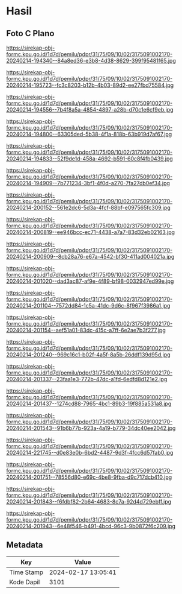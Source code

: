 # Hasil

## Foto C Plano

https://sirekap-obj-formc.kpu.go.id/1d7d/pemilu/pdpr/31/75/09/10/02/3175091002170-20240214-194340--84a8ed36-e3b8-4d38-8629-399f95481f65.jpg

https://sirekap-obj-formc.kpu.go.id/1d7d/pemilu/pdpr/31/75/09/10/02/3175091002170-20240214-195723--fc3c8203-b12b-4b03-89d2-ee27fbd75584.jpg

https://sirekap-obj-formc.kpu.go.id/1d7d/pemilu/pdpr/31/75/09/10/02/3175091002170-20240214-194556--7b4f8a5a-4854-4897-a28b-d70c1e6cf9eb.jpg

https://sirekap-obj-formc.kpu.go.id/1d7d/pemilu/pdpr/31/75/09/10/02/3175091002170-20240214-194800--63305ded-5b38-4f1a-818b-63b919d7af67.jpg

https://sirekap-obj-formc.kpu.go.id/1d7d/pemilu/pdpr/31/75/09/10/02/3175091002170-20240214-194833--52f9de1d-458a-4692-b591-60c8f4fb0439.jpg

https://sirekap-obj-formc.kpu.go.id/1d7d/pemilu/pdpr/31/75/09/10/02/3175091002170-20240214-194909--7b771234-3bf1-4f0d-a270-7fa27db0ef34.jpg

https://sirekap-obj-formc.kpu.go.id/1d7d/pemilu/pdpr/31/75/09/10/02/3175091002170-20240214-200152--561e2dc6-5d3a-4fcf-88bf-e097565fc309.jpg

https://sirekap-obj-formc.kpu.go.id/1d7d/pemilu/pdpr/31/75/09/10/02/3175091002170-20240214-200819--ee946bcc-ec71-4438-a7a7-83d32eb02163.jpg

https://sirekap-obj-formc.kpu.go.id/1d7d/pemilu/pdpr/31/75/09/10/02/3175091002170-20240214-200909--8cb28a76-e67a-4542-bf30-411ad004021a.jpg

https://sirekap-obj-formc.kpu.go.id/1d7d/pemilu/pdpr/31/75/09/10/02/3175091002170-20240214-201020--dad3ac87-af9e-4f89-bf98-0032947ed99e.jpg

https://sirekap-obj-formc.kpu.go.id/1d7d/pemilu/pdpr/31/75/09/10/02/3175091002170-20240214-201104--7572dd84-1c5a-41dc-9d6c-8f967f3986a1.jpg

https://sirekap-obj-formc.kpu.go.id/1d7d/pemilu/pdpr/31/75/09/10/02/3175091002170-20240214-201154--aef51a01-83dc-415c-a7ff-6e2ae7b3f277.jpg

https://sirekap-obj-formc.kpu.go.id/1d7d/pemilu/pdpr/31/75/09/10/02/3175091002170-20240214-201240--969c16c1-b02f-4a5f-8a5b-26ddf139d95d.jpg

https://sirekap-obj-formc.kpu.go.id/1d7d/pemilu/pdpr/31/75/09/10/02/3175091002170-20240214-201337--23faa1e3-772b-47dc-a1fd-6edfd8d121e2.jpg

https://sirekap-obj-formc.kpu.go.id/1d7d/pemilu/pdpr/31/75/09/10/02/3175091002170-20240214-201437--1274cd88-7965-4bc1-89b3-19f885a531a8.jpg

https://sirekap-obj-formc.kpu.go.id/1d7d/pemilu/pdpr/31/75/09/10/02/3175091002170-20240214-201543--91b6b77b-923a-4a19-b779-34dc40ee2042.jpg

https://sirekap-obj-formc.kpu.go.id/1d7d/pemilu/pdpr/31/75/09/10/02/3175091002170-20240214-221745--d0e83e0b-6bd2-4487-9d3f-4fcc6d57fab0.jpg

https://sirekap-obj-formc.kpu.go.id/1d7d/pemilu/pdpr/31/75/09/10/02/3175091002170-20240214-201751--78556d80-e69c-4be8-9fba-d9c717dcb410.jpg

https://sirekap-obj-formc.kpu.go.id/1d7d/pemilu/pdpr/31/75/09/10/02/3175091002170-20240214-201843--f6fdbf82-2b64-4683-8c7a-92d4d729ebff.jpg

https://sirekap-obj-formc.kpu.go.id/1d7d/pemilu/pdpr/31/75/09/10/02/3175091002170-20240214-201943--6e48f546-b491-4bcd-96c3-9b0872f6c209.jpg


## Metadata

| Key        | Value               |
| ---------- | ------------------- |
| Time Stamp | 2024-02-17 13:05:41 |
| Kode Dapil | 3101                |



